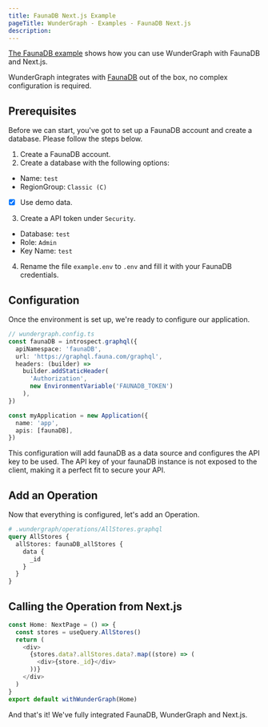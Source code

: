 ```yaml
---
title: FaunaDB Next.js Example
pageTitle: WunderGraph - Examples - FaunaDB Next.js
description:
---
```


[The FaunaDB example](https://github.com/wundergraph/wundergraph/tree/main/examples/faunadb-nextjs) shows how you can use WunderGraph with FaunaDB and Next.js.

WunderGraph integrates with [FaunaDB](/docs/supported-data-sources/faunadb) out of the box,
no complex configuration is required.

## Prerequisites

Before we can start, you've got to set up a FaunaDB account and create a database.
Please follow the steps below.

1. Create a FaunaDB account.
2. Create a database with the following options:

- Name: `test`
- RegionGroup: `Classic (C)`
- [x] Use demo data.

3. Create a API token under `Security`.

- Database: `test`
- Role: `Admin`
- Key Name: `test`

4. Rename the file `example.env` to `.env` and fill it with your FaunaDB credentials.

## Configuration

Once the environment is set up, we're ready to configure our application.

```typescript
// wundergraph.config.ts
const faunaDB = introspect.graphql({
  apiNamespace: 'faunaDB',
  url: 'https://graphql.fauna.com/graphql',
  headers: (builder) =>
    builder.addStaticHeader(
      'Authorization',
      new EnvironmentVariable('FAUNADB_TOKEN')
    ),
})

const myApplication = new Application({
  name: 'app',
  apis: [faunaDB],
})
```

This configuration will add faunaDB as a data source and configures the API key to be used.
The API key of your faunaDB instance is not exposed to the client,
making it a perfect fit to secure your API.

## Add an Operation

Now that everything is configured, let's add an Operation.

```graphql
# .wundergraph/operations/AllStores.graphql
query AllStores {
  allStores: faunaDB_allStores {
    data {
      _id
    }
  }
}
```

## Calling the Operation from Next.js

```typescript
const Home: NextPage = () => {
  const stores = useQuery.AllStores()
  return (
    <div>
      {stores.data?.allStores.data?.map((store) => (
        <div>{store._id}</div>
      ))}
    </div>
  )
}
export default withWunderGraph(Home)
```

And that's it! We've fully integrated FaunaDB, WunderGraph and Next.js.
